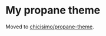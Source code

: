 My propane theme
========================

Moved to [chicisimo/propane-theme](https://github.com/chicisimo/propane-theme).
